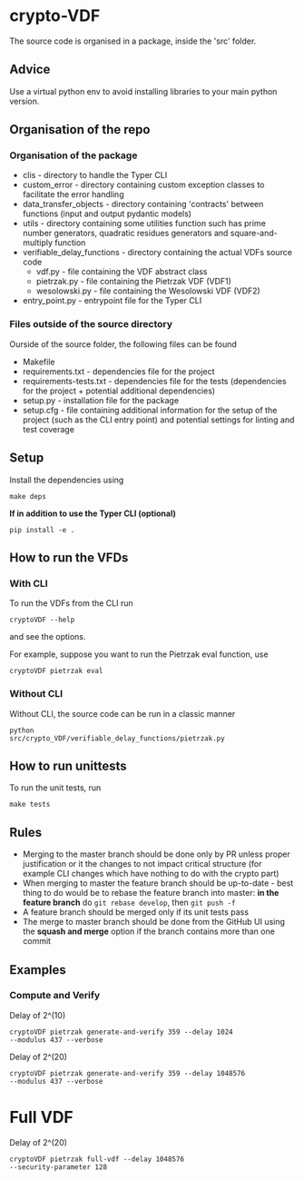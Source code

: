 # crypto-VDF
The source code is organised in a package, inside the 'src' folder.

## Advice
Use a virtual python env to avoid installing libraries to your main python version.

## Organisation of the repo
### Organisation of the package
<ul>
<li>clis - directory to handle the Typer CLI</li>
<li>custom_error - directory containing custom exception classes to facilitate the error handling</li>
<li>data_transfer_objects - directory containing 'contracts' between functions (input and output pydantic models)</li>
<li>utils - directory containing some utilities function such has prime number generators, quadratic residues generators and square-and-multiply function</li>
<li>
verifiable_delay_functions - directory containing the actual VDFs source code
<ul>
<li>vdf.py - file containing the VDF abstract class</li>
<li>pietrzak.py - file containing the Pietrzak VDF (VDF1)</li>
<li>wesolowski.py - file containing the Wesolowski VDF (VDF2)</li>
</ul>
</li>
<li>entry_point.py - entrypoint file for the Typer CLI</li>
</ul>

### Files outside of the source directory
Ourside of the source folder, the following files can be found
<ul>
<li>Makefile</li>
<li>requirements.txt - dependencies file for the project</li>
<li>requirements-tests.txt - dependencies file for the tests (dependencies for the project + potential additional dependencies)</li>
<li>setup.py - installation file for the package</li>
<li>setup.cfg - file containing additional information for the setup of the project (such as the CLI entry point) and potential settings for linting and test coverage</li>
</ul>

## Setup
Install the dependencies using

<code>make deps</code>

<b>If in addition to use the Typer CLI (optional)</b>

<code>pip install -e .</code>


## How to run the VFDs 
### With CLI
To run the VDFs from the CLI run 

<code>cryptoVDF --help</code>

and see the options.

For example, suppose you want to run the Pietrzak eval function, use

<code>cryptoVDF pietrzak eval</code>

### Without CLI
Without CLI, the source code can be run in a classic manner

<code>python src/crypto_VDF/verifiable_delay_functions/pietrzak.py</code>


## How to run unittests
To run the unit tests, run 

<code>make tests</code>

## Rules
<ul>
<li>
Merging to the master branch should be done only by PR unless proper justification or it the changes to not impact critical structure (for example CLI changes which have nothing to do with the crypto part)
</li>
<li>
When merging to master the feature branch should be up-to-date - best thing to do would be to rebase the feature branch into master: <b>in the feature branch</b> do
<code>git rebase develop</code>, then <code>git push -f</code>
</li>
<li>A feature branch should be merged only if its unit tests pass</li>
<li>The merge to master branch should be done from the GitHub UI using the <b>squash and merge</b> option if the branch contains more than one commit</li>
</ul>

## Examples

### Compute and Verify

Delay of 2^(10)

<code>cryptoVDF pietrzak generate-and-verify 359 --delay 1024 --modulus 437 --verbose</code>

Delay of 2^(20)

<code>cryptoVDF pietrzak generate-and-verify 359 --delay 1048576 --modulus 437 --verbose</code>

# Full VDF
Delay of 2^(20)

<code>cryptoVDF pietrzak full-vdf --delay 1048576 --security-parameter 128</code>